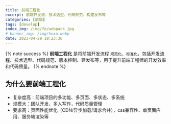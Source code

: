 ```yaml
---
title: 前端工程化
excerpt: 前端开发流、技术选型、代码规范、构建发布等
categories: [前端]
tags: [develop]
index_img: /img/fe/webpack.jpg
# banner_img: /img/hexo.webp
date: 2023-04-29 19:23:36
---
```


{% note success %}
__前端工程化__ 是将前端开发流程 `规范化`、`标准化`，包括开发流程、技术选型、代码规范、版本控制、建发布等，用于提升前端工程师的开发效率和代码质量。
{% endnote %}

## 为什么要前端工程化
- 复杂度高：前端项目的多功能、多页面、多状态、多系统
- 规模大：团队开发，多人写作，代码质量管理
- 要求高：页面性能优化（CDN/异步加载/请求合并），css兼容性、单页面应用、服务端渲染等
